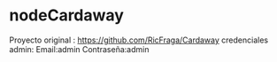 # nodeCardaway
Proyecto original : https://github.com/RicFraga/Cardaway
credenciales admin:
Email:admin
Contraseña:admin

